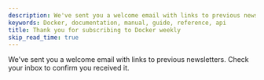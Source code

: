 ```yaml
---
description: We've sent you a welcome email with links to previous newsletters.
keywords: Docker, documentation, manual, guide, reference, api
title: Thank you for subscribing to Docker weekly
skip_read_time: true
---
```


We've sent you a welcome email with links to previous newsletters.
Check your inbox to confirm you received it.
